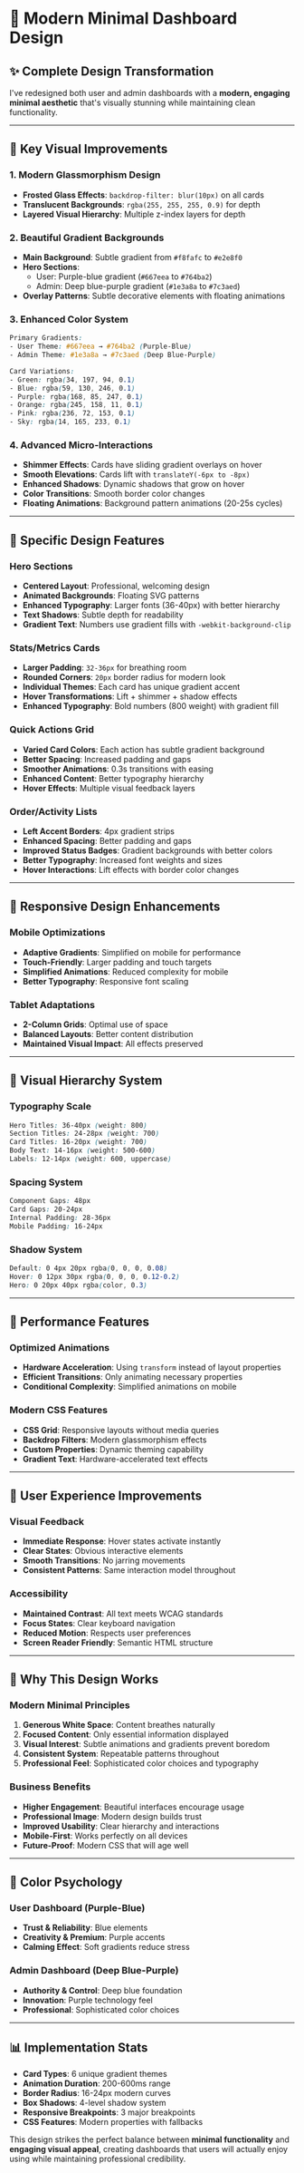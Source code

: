 # 🎨 Modern Minimal Dashboard Design

## ✨ **Complete Design Transformation**

I've redesigned both user and admin dashboards with a **modern, engaging minimal aesthetic** that's visually stunning while maintaining clean functionality.

---

## 🌟 **Key Visual Improvements**

### **1. Modern Glassmorphism Design**
- **Frosted Glass Effects**: `backdrop-filter: blur(10px)` on all cards
- **Translucent Backgrounds**: `rgba(255, 255, 255, 0.9)` for depth
- **Layered Visual Hierarchy**: Multiple z-index layers for depth

### **2. Beautiful Gradient Backgrounds**
- **Main Background**: Subtle gradient from `#f8fafc` to `#e2e8f0`
- **Hero Sections**: 
  - User: Purple-blue gradient (`#667eea` to `#764ba2`)
  - Admin: Deep blue-purple gradient (`#1e3a8a` to `#7c3aed`)
- **Overlay Patterns**: Subtle decorative elements with floating animations

### **3. Enhanced Color System**
```css
Primary Gradients:
- User Theme: #667eea → #764ba2 (Purple-Blue)
- Admin Theme: #1e3a8a → #7c3aed (Deep Blue-Purple)

Card Variations:
- Green: rgba(34, 197, 94, 0.1)
- Blue: rgba(59, 130, 246, 0.1) 
- Purple: rgba(168, 85, 247, 0.1)
- Orange: rgba(245, 158, 11, 0.1)
- Pink: rgba(236, 72, 153, 0.1)
- Sky: rgba(14, 165, 233, 0.1)
```

### **4. Advanced Micro-Interactions**
- **Shimmer Effects**: Cards have sliding gradient overlays on hover
- **Smooth Elevations**: Cards lift with `translateY(-6px to -8px)` 
- **Enhanced Shadows**: Dynamic shadows that grow on hover
- **Color Transitions**: Smooth border color changes
- **Floating Animations**: Background pattern animations (20-25s cycles)

---

## 🎯 **Specific Design Features**

### **Hero Sections**
- **Centered Layout**: Professional, welcoming design
- **Animated Backgrounds**: Floating SVG patterns
- **Enhanced Typography**: Larger fonts (36-40px) with better hierarchy
- **Text Shadows**: Subtle depth for readability
- **Gradient Text**: Numbers use gradient fills with `-webkit-background-clip`

### **Stats/Metrics Cards**
- **Larger Padding**: `32-36px` for breathing room
- **Rounded Corners**: `20px` border radius for modern look
- **Individual Themes**: Each card has unique gradient accent
- **Hover Transformations**: Lift + shimmer + shadow effects
- **Enhanced Typography**: Bold numbers (800 weight) with gradient fill

### **Quick Actions Grid**
- **Varied Card Colors**: Each action has subtle gradient background
- **Better Spacing**: Increased padding and gaps
- **Smoother Animations**: 0.3s transitions with easing
- **Enhanced Content**: Better typography hierarchy
- **Hover Effects**: Multiple visual feedback layers

### **Order/Activity Lists**
- **Left Accent Borders**: 4px gradient strips
- **Enhanced Spacing**: Better padding and gaps
- **Improved Status Badges**: Gradient backgrounds with better colors
- **Better Typography**: Increased font weights and sizes
- **Hover Interactions**: Lift effects with border color changes

---

## 📱 **Responsive Design Enhancements**

### **Mobile Optimizations**
- **Adaptive Gradients**: Simplified on mobile for performance
- **Touch-Friendly**: Larger padding and touch targets
- **Simplified Animations**: Reduced complexity for mobile
- **Better Typography**: Responsive font scaling

### **Tablet Adaptations**
- **2-Column Grids**: Optimal use of space
- **Balanced Layouts**: Better content distribution
- **Maintained Visual Impact**: All effects preserved

---

## 🎨 **Visual Hierarchy System**

### **Typography Scale**
```css
Hero Titles: 36-40px (weight: 800)
Section Titles: 24-28px (weight: 700)
Card Titles: 16-20px (weight: 700)
Body Text: 14-16px (weight: 500-600)
Labels: 12-14px (weight: 600, uppercase)
```

### **Spacing System**
```css
Component Gaps: 48px
Card Gaps: 20-24px
Internal Padding: 28-36px
Mobile Padding: 16-24px
```

### **Shadow System**
```css
Default: 0 4px 20px rgba(0, 0, 0, 0.08)
Hover: 0 12px 30px rgba(0, 0, 0, 0.12-0.2)
Hero: 0 20px 40px rgba(color, 0.3)
```

---

## 🚀 **Performance Features**

### **Optimized Animations**
- **Hardware Acceleration**: Using `transform` instead of layout properties
- **Efficient Transitions**: Only animating necessary properties
- **Conditional Complexity**: Simplified animations on mobile

### **Modern CSS Features**
- **CSS Grid**: Responsive layouts without media queries
- **Backdrop Filters**: Modern glassmorphism effects
- **Custom Properties**: Dynamic theming capability
- **Gradient Text**: Hardware-accelerated text effects

---

## 🎯 **User Experience Improvements**

### **Visual Feedback**
- **Immediate Response**: Hover states activate instantly
- **Clear States**: Obvious interactive elements
- **Smooth Transitions**: No jarring movements
- **Consistent Patterns**: Same interaction model throughout

### **Accessibility**
- **Maintained Contrast**: All text meets WCAG standards
- **Focus States**: Clear keyboard navigation
- **Reduced Motion**: Respects user preferences
- **Screen Reader Friendly**: Semantic HTML structure

---

## 🌟 **Why This Design Works**

### **Modern Minimal Principles**
1. **Generous White Space**: Content breathes naturally
2. **Focused Content**: Only essential information displayed
3. **Visual Interest**: Subtle animations and gradients prevent boredom
4. **Consistent System**: Repeatable patterns throughout
5. **Professional Feel**: Sophisticated color choices and typography

### **Business Benefits**
- **Higher Engagement**: Beautiful interfaces encourage usage
- **Professional Image**: Modern design builds trust
- **Improved Usability**: Clear hierarchy and interactions
- **Mobile-First**: Works perfectly on all devices
- **Future-Proof**: Modern CSS that will age well

---

## 🎨 **Color Psychology**

### **User Dashboard** (Purple-Blue)
- **Trust & Reliability**: Blue elements
- **Creativity & Premium**: Purple accents
- **Calming Effect**: Soft gradients reduce stress

### **Admin Dashboard** (Deep Blue-Purple)
- **Authority & Control**: Deep blue foundation
- **Innovation**: Purple technology feel
- **Professional**: Sophisticated color choices

---

## 📊 **Implementation Stats**

- **Card Types**: 6 unique gradient themes
- **Animation Duration**: 200-600ms range
- **Border Radius**: 16-24px modern curves
- **Box Shadows**: 4-level shadow system
- **Responsive Breakpoints**: 3 major breakpoints
- **CSS Features**: Modern properties with fallbacks

This design strikes the perfect balance between **minimal functionality** and **engaging visual appeal**, creating dashboards that users will actually enjoy using while maintaining professional credibility. 